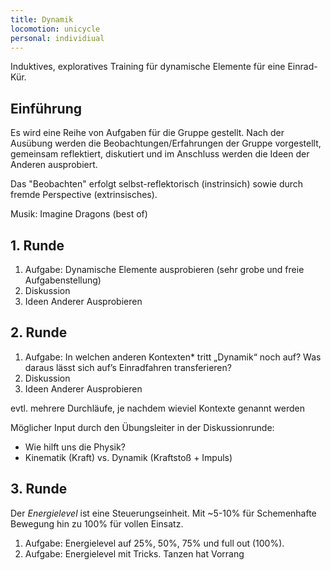 ```yaml
---
title: Dynamik
locomotion: unicycle
personal: individiual
---
```


Induktives, exploratives Training für dynamische Elemente für eine Einrad-Kür.

## Einführung

Es wird eine Reihe von Aufgaben für die Gruppe gestellt. Nach der Ausübung werden die Beobachtungen/Erfahrungen der Gruppe vorgestellt, gemeinsam reflektiert, diskutiert und im Anschluss werden die Ideen der Anderen ausprobiert.

Das "Beobachten" erfolgt selbst-reflektorisch (instrinsich) sowie durch fremde Perspective (extrinsisches).

Musik: Imagine Dragons (best of)

## 1. Runde

1. Aufgabe: Dynamische Elemente ausprobieren (sehr grobe und freie Aufgabenstellung)
2. Diskussion
3. Ideen Anderer Ausprobieren

## 2. Runde

1. Aufgabe: In welchen anderen Kontexten* tritt „Dynamik“ noch auf? Was daraus lässt sich auf’s Einradfahren transferieren?
2. Diskussion
3. Ideen Anderer Ausprobieren

evtl. mehrere Durchläufe, je nachdem wieviel Kontexte genannt werden

Möglicher Input durch den Übungsleiter in der Diskussionrunde:

- Wie hilft uns die Physik? 
- Kinematik (Kraft) vs. Dynamik (Kraftstoß + Impuls)

## 3. Runde

Der _Energielevel_ ist eine Steuerungseinheit. Mit ~5-10% für Schemenhafte Bewegung hin zu 100% für vollen Einsatz.

1. Aufgabe: Energielevel auf 25%, 50%, 75% und full out (100%).
2. Aufgabe: Energielevel mit Tricks. Tanzen hat Vorrang

